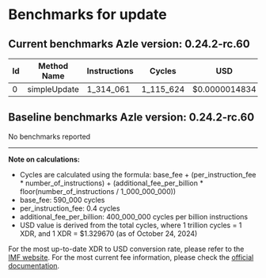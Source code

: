 # Benchmarks for update

## Current benchmarks Azle version: 0.24.2-rc.60

| Id  | Method Name  | Instructions | Cycles    | USD           | USD/Million Calls |
| --- | ------------ | ------------ | --------- | ------------- | ----------------- |
| 0   | simpleUpdate | 1_314_061    | 1_115_624 | $0.0000014834 | $1.48             |

## Baseline benchmarks Azle version: 0.24.2-rc.60

No benchmarks reported

---

**Note on calculations:**

-   Cycles are calculated using the formula: base_fee + (per_instruction_fee \* number_of_instructions) + (additional_fee_per_billion \* floor(number_of_instructions / 1_000_000_000))
-   base_fee: 590_000 cycles
-   per_instruction_fee: 0.4 cycles
-   additional_fee_per_billion: 400_000_000 cycles per billion instructions
-   USD value is derived from the total cycles, where 1 trillion cycles = 1 XDR, and 1 XDR = $1.329670 (as of October 24, 2024)

For the most up-to-date XDR to USD conversion rate, please refer to the [IMF website](https://www.imf.org/external/np/fin/data/rms_sdrv.aspx).
For the most current fee information, please check the [official documentation](https://internetcomputer.org/docs/current/developer-docs/gas-cost#execution).

